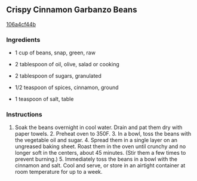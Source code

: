 ## Crispy Cinnamon Garbanzo Beans

[106a4cf44b](http://www.epicurious.com/recipes/food/views/crispy-cinnamon-garbanzo-beans-350959)

### Ingredients

 - 1 cup of beans, snap, green, raw

 - 2 tablespoon of oil, olive, salad or cooking

 - 2 tablespoon of sugars, granulated

 - 1/2 teaspoon of spices, cinnamon, ground

 - 1 teaspoon of salt, table

### Instructions

1. Soak the beans overnight in cool water. Drain and pat them dry with paper towels. 2. Preheat oven to 350F. 3. In a bowl, toss the beans with the vegetable oil and sugar. 4. Spread them in a single layer on an ungreased baking sheet. Roast them in the oven until crunchy and no longer soft in the centers, about 45 minutes. (Stir them a few times to prevent burning.) 5. Immediately toss the beans in a bowl with the cinnamon and salt. Cool and serve, or store in an airtight container at room temperature for up to a week.